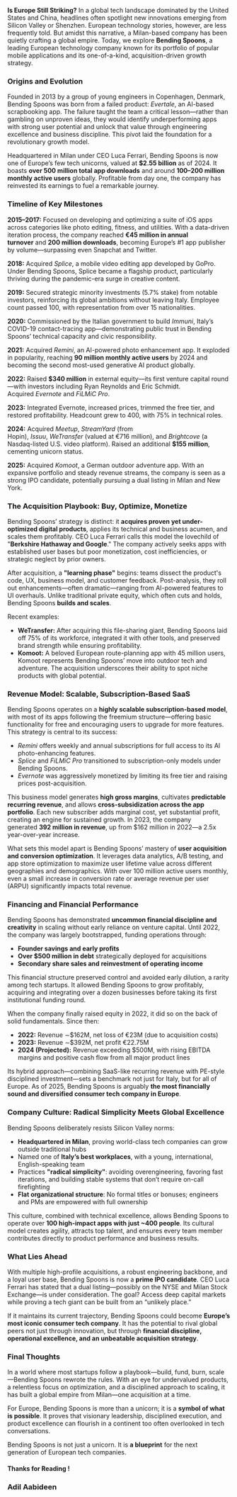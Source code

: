 

**Is Europe Still Striking?** In a global tech landscape dominated by the United States and China, headlines often spotlight new innovations emerging from Silicon Valley or Shenzhen. European technology stories, however, are less frequently told. But amidst this narrative, a Milan-based company has been quietly crafting a global empire. Today, we explore **Bending Spoons**, a leading European technology company known for its portfolio of popular mobile applications and its one-of-a-kind, acquisition-driven growth strategy.

### Origins and Evolution

Founded in 2013 by a group of young engineers in Copenhagen, Denmark, Bending Spoons was born from a failed product: _Evertale_, an AI-based scrapbooking app. The failure taught the team a critical lesson—rather than gambling on unproven ideas, they would identify underperforming apps with strong user potential and unlock that value through engineering excellence and business discipline. This pivot laid the foundation for a revolutionary growth model.

Headquartered in Milan under CEO Luca Ferrari, Bending Spoons is now one of Europe’s few tech unicorns, valued at **$2.55 billion** as of 2024. It boasts **over 500 million total app downloads** and around **100–200 million monthly active users** globally. Profitable from day one, the company has reinvested its earnings to fuel a remarkable journey.

### Timeline of Key Milestones

**2015–2017:** Focused on developing and optimizing a suite of iOS apps across categories like photo editing, fitness, and utilities. With a data-driven iteration process, the company reached **€45 million in annual turnover** and **200 million downloads**, becoming Europe’s #1 app publisher by volume—surpassing even Snapchat and Twitter.

**2018:** Acquired _Splice_, a mobile video editing app developed by GoPro. Under Bending Spoons, Splice became a flagship product, particularly thriving during the pandemic-era surge in creative content.

**2019:** Secured strategic minority investments (5.7% stake) from notable investors, reinforcing its global ambitions without leaving Italy. Employee count passed 100, with representation from over 15 nationalities.

**2020:** Commissioned by the Italian government to build _Immuni_, Italy’s COVID-19 contact-tracing app—demonstrating public trust in Bending Spoons’ technical capacity and civic responsibility.

**2021:** Acquired _Remini_, an AI-powered photo enhancement app. It exploded in popularity, reaching **90 million monthly active users** by 2024 and becoming the second most-used generative AI product globally.

**2022:** Raised **$340 million** in external equity—its first venture capital round—with investors including Ryan Reynolds and Eric Schmidt. Acquired _Evernote_ and _FiLMiC Pro_.

**2023:** Integrated Evernote, increased prices, trimmed the free tier, and restored profitability. Headcount grew to 400, with 75% in technical roles.

**2024:** Acquired _Meetup_, _StreamYard_ (from Hopin), _Issuu_, _WeTransfer_ (valued at €716 million), and _Brightcove_ (a Nasdaq-listed U.S. video platform). Raised an additional **$155 million**, cementing unicorn status.

**2025:** Acquired _Komoot_, a German outdoor adventure app. With an expansive portfolio and steady revenue streams, the company is seen as a strong IPO candidate, potentially pursuing a dual listing in Milan and New York.

### The Acquisition Playbook: Buy, Optimize, Monetize

Bending Spoons’ strategy is distinct: it **acquires proven yet under-optimized digital products**, applies its technical and business acumen, and scales them profitably. CEO Luca Ferrari calls this model the lovechild of "**Berkshire Hathaway and Google**." The company actively seeks apps with established user bases but poor monetization, cost inefficiencies, or strategic neglect by prior owners.

After acquisition, a **"learning phase"** begins: teams dissect the product's code, UX, business model, and customer feedback. Post-analysis, they roll out enhancements—often dramatic—ranging from AI-powered features to UI overhauls. Unlike traditional private equity, which often cuts and holds, Bending Spoons **builds and scales**.

Recent examples:

*   **WeTransfer:** After acquiring this file-sharing giant, Bending Spoons laid off 75% of its workforce, integrated it with other tools, and preserved brand strength while ensuring profitability. 
*   **Komoot:** A beloved European route-planning app with 45 million users, Komoot represents Bending Spoons’ move into outdoor tech and adventure. The acquisition underscores their ability to spot niche products with global potential.

### Revenue Model: Scalable, Subscription-Based SaaS

Bending Spoons operates on a **highly scalable subscription-based model**, with most of its apps following the freemium structure—offering basic functionality for free and encouraging users to upgrade for more features. This strategy is central to its success:

*   _Remini_ offers weekly and annual subscriptions for full access to its AI photo-enhancing features.
*   _Splice_ and _FiLMiC Pro_ transitioned to subscription-only models under Bending Spoons.
*   _Evernote_ was aggressively monetized by limiting its free tier and raising prices post-acquisition.
    

This business model generates **high gross margins**, cultivates **predictable recurring revenue**, and allows **cross-subsidization across the app portfolio**. Each new subscriber adds marginal cost, yet substantial profit, creating an engine for sustained growth. In 2023, the company generated **392 million in revenue**, up from $162 million in 2022—a 2.5x year-over-year increase.

What sets this model apart is Bending Spoons’ mastery of **user acquisition and conversion optimization**. It leverages data analytics, A/B testing, and app store optimization to maximize user lifetime value across different geographies and demographics. With over 100 million active users monthly, even a small increase in conversion rate or average revenue per user (ARPU) significantly impacts total revenue.

### Financing and Financial Performance

Bending Spoons has demonstrated **uncommon financial discipline and creativity** in scaling without early reliance on venture capital. Until 2022, the company was largely bootstrapped, funding operations through:

*   **Founder savings and early profits**
*   **Over $500 million in debt** strategically deployed for acquisitions
*   **Secondary share sales and reinvestment of operating income**
    

This financial structure preserved control and avoided early dilution, a rarity among tech startups. It allowed Bending Spoons to grow profitably, acquiring and integrating over a dozen businesses before taking its first institutional funding round.

When the company finally raised equity in 2022, it did so on the back of solid fundamentals. Since then:

*   **2022:** Revenue ∼$162M, net loss of €23M (due to acquisition costs)
*   **2023:** Revenue ∼$392M, net profit €22.75M
*   **2024 (Projected):** Revenue exceeding $500M, with rising EBITDA margins and positive cash flow from all major product lines
    

Its hybrid approach—combining SaaS-like recurring revenue with PE-style disciplined investment—sets a benchmark not just for Italy, but for all of Europe. As of 2025, Bending Spoons is arguably **the most financially sound and diversified consumer tech company in Europe**.

### Company Culture: Radical Simplicity Meets Global Excellence

Bending Spoons deliberately resists Silicon Valley norms:

*   **Headquartered in Milan**, proving world-class tech companies can grow outside traditional hubs
*   Named one of **Italy’s best workplaces**, with a young, international, English-speaking team  
*   Practices **"radical simplicity"**: avoiding overengineering, favoring fast iterations, and building stable systems that don’t require on-call firefighting 
*   **Flat organizational structure**: No formal titles or bonuses; engineers and PMs are empowered with full ownership
    

This culture, combined with technical excellence, allows Bending Spoons to operate over **100 high-impact apps with just ~400 people**. Its cultural model creates agility, attracts top talent, and ensures every team member contributes directly to product performance and business results.

### What Lies Ahead

With multiple high-profile acquisitions, a robust engineering backbone, and a loyal user base, Bending Spoons is now a **prime IPO candidate**. CEO Luca Ferrari has stated that a dual listing—possibly on the NYSE and Milan Stock Exchange—is under consideration. The goal? Access deep capital markets while proving a tech giant can be built from an “unlikely place.”

If it maintains its current trajectory, Bending Spoons could become **Europe’s most iconic consumer tech company**. It has the potential to rival global peers not just through innovation, but through **financial discipline, operational excellence, and an unbeatable acquisition strategy**.

### Final Thoughts

In a world where most startups follow a playbook—build, fund, burn, scale—Bending Spoons rewrote the rules. With an eye for undervalued products, a relentless focus on optimization, and a disciplined approach to scaling, it has built a global empire from Milan—one acquisition at a time.

For Europe, Bending Spoons is more than a unicorn; it is a **symbol of what is possible**. It proves that visionary leadership, disciplined execution, and product excellence can flourish in a continent too often overlooked in tech conversations.

Bending Spoons is not just a unicorn. It is **a blueprint** for the next generation of European tech companies.

#### Thanks for Reading !
### Adil Aabideen